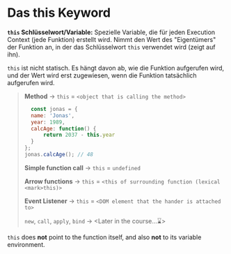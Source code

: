 # Das this Keyword

<show-structure depth="2" />

**`this` Schlüsselwort/Variable:** Spezielle Variable, die für jeden Execution Context (jede Funktion) erstellt wird. Nimmt den Wert des "Eigentümers"
der Funktion an, in der das Schlüsselwort `this` verwendet wird (zeigt auf ihn).

`this` ist nicht statisch. Es hängt davon ab, wie die Funktion aufgerufen wird, und der Wert wird erst zugewiesen, wenn die Funktion tatsächlich
aufgerufen wird.

> **Method** -> `this` = `<object that is calling the method>`
> ````Javascript
>   const jonas = {
>	name: 'Jonas',
>	year: 1989,
>	calcAge: function() {
>		return 2037 - this.year
>	}
> };
> jonas.calcAge(); // 48
> ````
> **Simple function call** -> `this` = `undefined`
>
> **Arrow functions** -> `this` = `<this of surrounding function (lexical <mark>this)>`
>
> **Event Listener** -> `this` = `<DOM element that the hander is attached to>`
>
> `new`, `call`, `apply`, `bind` -> <Later in the course...⌛>

`this` does **not** point to the function itself, and also **not** to its variable environment.